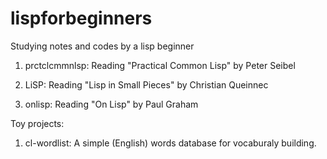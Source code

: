 # lispforbeginners
Studying notes and codes by a lisp beginner

01) prctclcmmnlsp: Reading "Practical Common Lisp" by Peter Seibel

02) LiSP: Reading "Lisp in Small Pieces" by Christian Queinnec

03) onlisp: Reading "On Lisp" by Paul Graham

Toy projects:
01) cl-wordlist: A simple (English) words database for vocaburaly building.